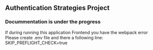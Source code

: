 ## Authentication Strategies Project

### Docummentation is under the progress

If during running this application Frontend you have the webpack error
Please create .env file and there a following line: SKIP_PREFLIGHT_CHECK=true
